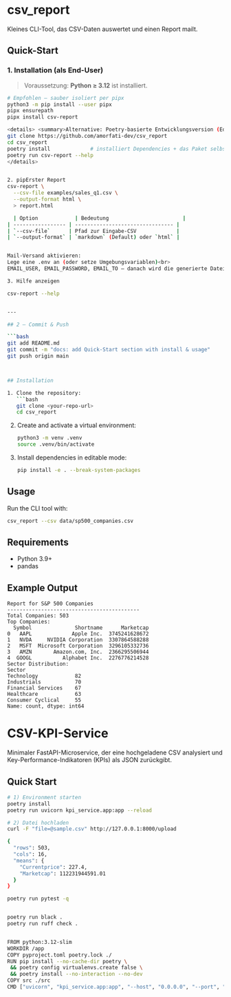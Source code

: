 # csv_report

Kleines CLI-Tool, das CSV-Daten auswertet und einen Report mailt.

## Quick-Start

### 1. Installation (als End-User)

> Voraussetzung: **Python ≥ 3.12** ist installiert.

```bash
# Empfohlen – sauber isoliert per pipx
python3 -m pip install --user pipx
pipx ensurepath
pipx install csv-report

<details> <summary>Alternative: Poetry-basierte Entwicklungsversion (Editable Install)</summary>
git clone https://github.com/amorfati-dev/csv_report
cd csv_report
poetry install             # installiert Dependencies + das Paket selbst
poetry run csv-report --help
</details>


2. pipErster Report
csv-report \
  --csv-file examples/sales_q1.csv \
  --output-format html \
  > report.html

  | Option            | Bedeutung                        |
| ----------------- | -------------------------------- |
| `--csv-file`      | Pfad zur Eingabe-CSV             |
| `--output-format` | `markdown` (Default) oder `html` |


Mail-Versand aktivieren:
Lege eine .env an (oder setze Umgebungs­variablen)<br>
EMAIL_USER, EMAIL_PASSWORD, EMAIL_TO – danach wird die generierte Datei per Gmail versendet.

3. Hilfe anzeigen

csv-report --help


---

## 2 — Commit & Push

```bash
git add README.md
git commit -m "docs: add Quick-Start section with install & usage"
git push origin main



## Installation

1. Clone the repository:
   ```bash
   git clone <your-repo-url>
   cd csv_report
   ```
2. Create and activate a virtual environment:
   ```bash
   python3 -m venv .venv
   source .venv/bin/activate
   ```
3. Install dependencies in editable mode:
   ```bash
   pip install -e . --break-system-packages
   ```

## Usage

Run the CLI tool with:
```bash
csv_report --csv data/sp500_companies.csv
```

## Requirements
- Python 3.9+
- pandas

## Example Output
```
Report for S&P 500 Companies
-------------------------------------------
Total Companies: 503
Top Companies:
  Symbol              Shortname      Marketcap
0   AAPL             Apple Inc.  3745241628672
1   NVDA     NVIDIA Corporation  3307864588288
2   MSFT  Microsoft Corporation  3296105332736
3   AMZN       Amazon.com, Inc.  2366295506944
4  GOOGL          Alphabet Inc.  2276776214528
Sector Distribution:
Sector
Technology            82
Industrials           70
Financial Services    67
Healthcare            63
Consumer Cyclical     55
Name: count, dtype: int64
```

# CSV-KPI-Service

Minimaler FastAPI-Microservice, der eine hochgeladene CSV analysiert und Key-Performance-Indikatoren (KPIs) als JSON zurückgibt.

## Quick Start

```bash
# 1) Environment starten
poetry install
poetry run uvicorn kpi_service.app:app --reload

# 2) Datei hochladen
curl -F "file=@sample.csv" http://127.0.0.1:8000/upload

{
  "rows": 503,
  "cols": 16,
  "means": {
    "Currentprice": 227.4,
    "Marketcap": 112231944591.01
  }
}

poetry run pytest -q


poetry run black .
poetry run ruff check .


FROM python:3.12-slim
WORKDIR /app
COPY pyproject.toml poetry.lock ./
RUN pip install --no-cache-dir poetry \
 && poetry config virtualenvs.create false \
 && poetry install --no-interaction --no-dev
COPY src ./src
CMD ["uvicorn", "kpi_service.app:app", "--host", "0.0.0.0", "--port", "8000"]


